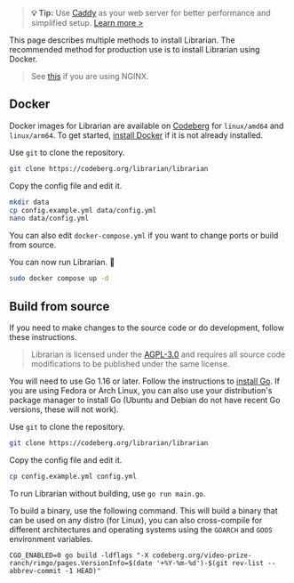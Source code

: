 > **💡 Tip:** Use [Caddy](https://caddyserver.com/) as your web server for better performance and simplified setup. [Learn more >](https://bcow.xyz/posts/why-you-should-replace-nginx)

This page describes multiple methods to install Librarian. The recommended method for production use is to install Librarian using Docker.

> See [this](/docs/getting-started/nginx-issues.md) if you are using NGINX.

## Docker
Docker images for Librarian are available on [Codeberg](https://codeberg.org/librarian/-/packages/container/librarian/latest) for `linux/amd64` and `linux/arm64`. To get started, [install Docker](https://docs.docker.com/engine/install/) if it is not already installed.

Use `git` to clone the repository.
```sh
git clone https://codeberg.org/librarian/librarian
```

Copy the config file and edit it.
```sh
mkdir data
cp config.example.yml data/config.yml
nano data/config.yml
```

You can also edit `docker-compose.yml` if you want to change ports or build from source.

You can now run Librarian. 🎉
```sh
sudo docker compose up -d
```

## Build from source
If you need to make changes to the source code or do development, follow these instructions.

> Librarian is licensed under the [AGPL-3.0](https://www.gnu.org/licenses/agpl-3.0.en.html) and requires all source code modifications to be published under the same license.

You will need to use Go 1.16 or later. Follow the instructions to [install Go](https://go.dev/doc/install). If you are using Fedora or Arch Linux, you can also use your distribution's package manager to install Go (Ubuntu and Debian do not have recent Go versions, these will not work).

Use `git` to clone the repository.
```sh
git clone https://codeberg.org/librarian/librarian
```

Copy the config file and edit it.
```sh
cp config.example.yml config.yml
```

To run Librarian without building, use `go run main.go`.

To build a binary, use the following command. This will build a binary that can be used on any distro (for Linux), you can also cross-compile for different architectures and operating systems using the `GOARCH` and `GOOS` environment variables.
```
CGO_ENABLED=0 go build -ldflags "-X codeberg.org/video-prize-ranch/rimgo/pages.VersionInfo=$(date '+%Y-%m-%d')-$(git rev-list --abbrev-commit -1 HEAD)"
```